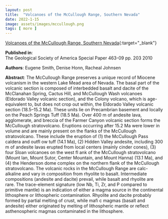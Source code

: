 ```yaml
---
layout: post
title:  "Volcanoes of the McCullough Range, Southern Nevada"
date: 2022-1-15
image: assets/images/mccullough.png
tags: [ more ]
---
```


[Volcanoes of the McCullough Range, Southern Nevada](http://geoscience.unlv.edu/files/Smith,%20Honn%20and%20Johnsen%202010.pdf){:target="_blank"}  

**Published in**:  
The Geological Society of America Special Paper 463-09 pp. 203 2010 

**Authors**:
Eugene Smith, Denise Honn, Racheal Johnsen

**Abstract**:
The McCullough Range preserves a unique record of Miocene volcanism in the western Lake Mead area of Nevada. The basal part of the volcanic section is composed of interbedded basalt and dacite of the McClanahan Spring, Cactus Hill, and McCullough Wash volcanoes (Eldorado Valley volcanic section), and the Colony volcano, which is age-equivalent to, but does not crop out within, the Eldorado Valley volcanic section (18.5–15.2 Ma). These units lie on Precambrian basement and locally on the Peach Springs Tuff (18.5 Ma). Over 400 m of andesite lava, agglomerate, and breccia of the Farmer Canyon volcanic section forms the McCullough stratovolcano. Eruptions occurring after 15.2 Ma were lower in volume and are mainly present on the flanks of the McCullough stratovolcano. These include the eruption of (1) the McCullough Pass caldera and outfl ow tuff (14.1 Ma), (2) Hidden Valley andesite,
including 300 m of andesite lavas erupted from local centers (mainly cinder cones), (3) four Sloan volcanoes on the west fl ank of the McCullough stratovolcano (Mount Ian, Mount Sutor, Center Mountain, and Mount Hanna) (13.1 Ma), and (4) the Henderson dome complex on the northern flank of the McCullough stratovolcano. The volcanic rocks in the McCullough Range are calc-alkaline and vary in composition from rhyolite to basalt. Intermediate compositions (andesite and dacite) prevail, while basalt and rhyolite are rare. The trace-element signature (low Nb, Ti, Zr, and P compared to primitive mantle) is an indication of either a magma source in the continental lithosphere or lithospheric contamination. Rhyolite and dacite probably formed by partial melting of crust, while mafi c magmas (basalt and andesite) either originated by melting of lithospheric mantle or reflect asthenospheric magmas contaminated in the lithosphere.

